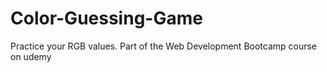 # Color-Guessing-Game
Practice your RGB values. Part of the Web Development Bootcamp course on udemy
